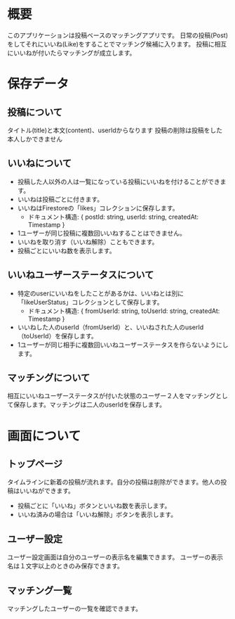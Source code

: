 # 概要
このアプリケーションは投稿ベースのマッチングアプリです。
日常の投稿(Post)をしてそれにいいね(Like)をすることでマッチング候補に入ります。
投稿に相互にいいねが付いたらマッチングが成立します。

# 保存データ
## 投稿について
タイトル(title)と本文(content)、userIdからなります
投稿の削除は投稿をした本人しかできません

## いいねについて
- 投稿した人以外の人は一覧になっている投稿にいいねを付けることができます。
- いいねは投稿ごとに付きます。
- いいねはFirestoreの「likes」コレクションに保存します。
  - ドキュメント構造: { postId: string, userId: string, createdAt: Timestamp }
- 1ユーザーが同じ投稿に複数回いいねすることはできません。
- いいねを取り消す（いいね解除）こともできます。
- 投稿ごとにいいね数を表示します。

## いいねユーザーステータスについて
- 特定のuserにいいねをしたことがあるかは、いいねとは別に「likeUserStatus」コレクションとして保存します。
  - ドキュメント構造: { fromUserId: string, toUserId: string, createdAt: Timestamp }
- いいねした人のuserId（fromUserId）と、いいねされた人のuserId（toUserId）を保存します。
- 1ユーザーが同じ相手に複数回いいねユーザーステータスを作らないようにします。

## マッチングについて
相互にいいねユーザーステータスが付いた状態のユーザー２人をマッチングとして保存します。マッチングは二人のuserIdを保存します。

# 画面について
## トップページ
タイムラインに新着の投稿が流れます。自分の投稿は削除ができます。他人の投稿はいいねができます。
- 投稿ごとに「いいね」ボタンといいね数を表示します。
- いいね済みの場合は「いいね解除」ボタンを表示します。

## ユーザー設定
ユーザー設定画面は自分のユーザーの表示名を編集できます。
ユーザーの表示名は１文字以上のときのみ保存できます。

## マッチング一覧
マッチングしたユーザーの一覧を確認できます。
